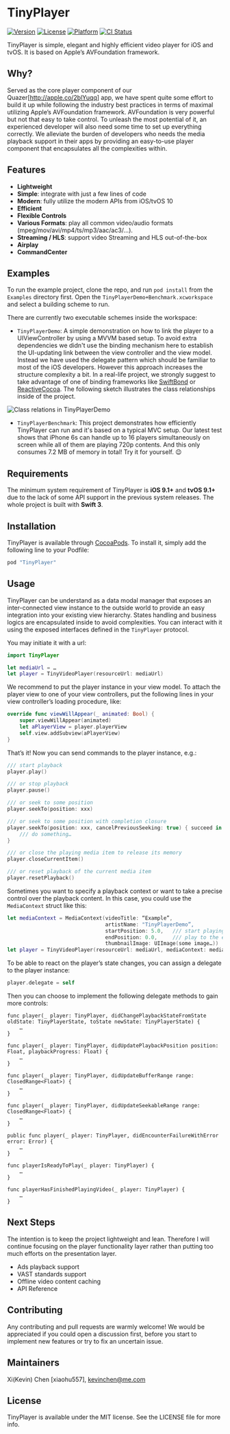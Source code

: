 # TinyPlayer

[![Version](https://img.shields.io/cocoapods/v/TinyPlayer.svg?style=flat)](http://cocoapods.org/pods/TinyPlayer)
[![License](https://img.shields.io/cocoapods/l/TinyPlayer.svg?style=flat)](http://cocoapods.org/pods/TinyPlayer)
[![Platform](https://img.shields.io/cocoapods/p/TinyPlayer.svg?style=flat)](http://cocoapods.org/pods/TinyPlayer)
[![CI Status](http://img.shields.io/travis/xiaohu557/TinyPlayer.svg?style=flat)](https://travis-ci.org/xiaohu557/TinyPlayer)

TinyPlayer is simple, elegant and highly efficient video player for iOS and tvOS. It is based on Apple’s AVFoundation framework.

## Why?

Served as the core player component of our Quazer[http://apple.co/2blYuqq] app, we have spent quite some effort to build it up while following the industry best practices in terms of maximal utilizing Apple’s AVFoundation framework. AVFoundation is very powerful but not that easy to take control. To unleash the most potential of it, an experienced developer will also need some time to set up everything correctly. We alleviate the burden of developers who needs the media playback support in their apps by providing an easy-to-use player component that encapsulates all the complexities within.


## Features

- **Lightweight**
- **Simple**: integrate with just a few lines of code
- **Modern**: fully utilize the modern APIs from iOS/tvOS 10
- **Efficient**
- **Flexible Controls**
- **Various Formats**: play all common video/audio formats (mpeg/mov/avi/mp4/ts/mp3/aac/ac3/…).
- **Streaming / HLS**: support video Streaming and HLS out-of-the-box
- **Airplay**
- **CommandCenter**

## Examples

To run the example project, clone the repo, and run `pod install` from the `Examples` directory first. Open the `TinyPlayerDemo+Benchmark.xcworkspace` and select a building scheme to run.

There are currently two executable schemes inside the workspace:

- `TinyPlayerDemo`: A simple demonstration on how to link the player to a UIViewController by using a MVVM based setup. To avoid extra dependencies we didn't use the binding mechanism here to establish the UI-updating link between the view controller and the view model. Instead we have used the delegate pattern which should be familiar to most of the iOS developers. However this approach increases the structure complexity a bit. In a real-life project, we strongly suggest to take advantage of one of binding frameworks like [SwiftBond](https://github.com/ReactiveKit/Bond]) or [ReactiveCocoa](https://github.com/ReactiveCocoa/ReactiveCocoa). The following sketch illustrates the class relationships inside of the project.

![Class relations in TinyPlayerDemo](https://raw.githubusercontent.com/xiaohu557/TinyPlayer/master/Images/TinyPlayerDemo_Class_Relations.png)

- `TinyPlayerBenchmark`: This project demonstrates how efficiently TinyPlayer can run and it's based on a typical MVC setup. Our latest test shows that iPhone 6s can handle up to 16 players simultaneously on screen  while all of them are playing 720p contents. And this only consumes 7.2 MB of memory in total! Try it for yourself. 😉

## Requirements

The minimum system requirement of TinyPlayer is **iOS 9.1+** and **tvOS 9.1+** due to the lack of some API support in the previous system releases. The whole project is built with **Swift 3**.

## Installation

TinyPlayer is available through [CocoaPods](http://cocoapods.org). To install
it, simply add the following line to your Podfile:

```ruby
pod "TinyPlayer"
```

## Usage

TinyPlayer can be understand as a data modal manager that exposes an inter-connected view instance to the outside world to provide an easy integration into your existing view hierarchy. States handling and business logics are encapsulated inside to avoid complexities. You can interact with it using the exposed interfaces defined in the `TinyPlayer` protocol.

You may initiate it with a url:

```swift
import TinyPlayer

let mediaUrl = …
let player = TinyVideoPlayer(resourceUrl: mediaUrl)
```

We recommend to put the player instance in your view model. To attach the player view to one of your view controllers, put the following lines in your view controller’s loading procedure, like:

```swift
override func viewWillAppear(_ animated: Bool) {
	super.viewWillAppear(animated)
	let aPlayerView = player.playerView
	self.view.addSubview(aPlayerView)
}
```

That’s it! Now you can send commands to the player instance, e.g.:

```swift
/// start playback
player.play()

/// or stop playback
player.pause()

/// or seek to some position
player.seekTo(position: xxx)

/// or seek to some position with completion closure
player.seekTo(position: xxx, cancelPreviousSeeking: true) { succeed in
	/// do something…
}

/// or close the playing media item to release its memory
player.closeCurrentItem()

/// or reset playback of the current media item
player.resetPlayback()
```

Sometimes you want to specify a playback context or want to take a precise control over the playback content. In this case, you could use the `MediaContext` struct like this:

```swift
let mediaContext = MediaContext(videoTitle: “Example”,
								artistName: "TinyPlayerDemo”,
								startPosition: 5.0,   /// start playing from this position
								endPosition: 0.0,     /// play to the end of the video
								thumbnailImage: UIImage(some image…))
let player = TinyVideoPlayer(resourceUrl: mediaUrl, mediaContext: mediaContext)
```

To be able to react on the player’s state changes, you can assign a delegate to the player instance:

```swift
player.delegate = self
```

Then you can choose to implement the following delegate methods to gain more controls:

```swfit
func player(_ player: TinyPlayer, didChangePlaybackStateFromState oldState: TinyPlayerState, toState newState: TinyPlayerState) {
	…		
}

func player(_ player: TinyPlayer, didUpdatePlaybackPosition position: Float, playbackProgress: Float) {
	…		
}

func player(_ player: TinyPlayer, didUpdateBufferRange range: ClosedRange<Float>) {
	…		
}

func player(_ player: TinyPlayer, didUpdateSeekableRange range: ClosedRange<Float>) {
	…		
}

public func player(_ player: TinyPlayer, didEncounterFailureWithError error: Error) {
	…		
}

func playerIsReadyToPlay(_ player: TinyPlayer) {
	…		
}

func playerHasFinishedPlayingVideo(_ player: TinyPlayer) {
	…		
}
```

## Next Steps

The intention is to keep the project lightweight and lean. Therefore I will continue focusing on the player functionality layer rather than putting too much efforts on the presentation layer.

- Ads playback support
- VAST standards support
- Offline video content caching
- API Reference

## Contributing

Any contributing and pull requests are warmly welcome! We would be appreciated if you could open a discussion first, before you start to implement new features or try to fix an uncertain issue.

## Maintainers

Xi(Kevin) Chen [xiaohu557], kevinchen@me.com

## License

TinyPlayer is available under the MIT license. See the LICENSE file for more info.
